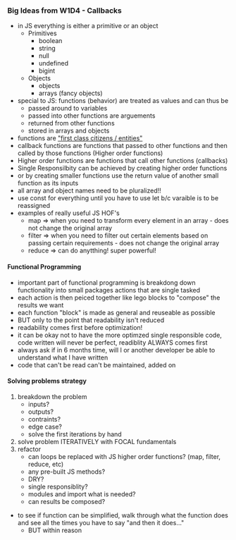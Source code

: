### Big Ideas from W1D4 - Callbacks

- in JS everything is either a primitive or an object
  - Primitives
    - boolean
    - string
    - null
    - undefined
    - bigint
  - Objects
    - objects
    - arrays (fancy objects)
- special to JS: functions (behavior) are treated as values and can thus be
  - passed around to variables
  - passed into other functions are arguements
  - returned from other functions
  - stored in arrays and objects
- functions are ["first class citizens / entities"](https://en.wikipedia.org/wiki/First-class_citizen)
- callback functions are functions that passed to other functions and then called by those functions (Higher order functions)
- Higher order functions are functions that call other functions (callbacks)
- Single Responsilbity can be achieved by creating higher order functions
- or by creating smaller functions use the return value of another small function as its inputs
- all array and object names need to be pluralized!!
- use const for everything until you have to use let b/c varaible is to be reassigned
- examples of really useful JS HOF's
  - map => when you need to transform every element in an array - does not change the original array
  - filter => when you need to filter out certain elements based on passing certain requirements - does not change the original array
  - reduce => can do anytthing! super powerful!

#### Functional Programming

- important part of functional programming is breakdong down functionality into small packages actions that are single tasked
- each action is then peiced together like lego blocks to "compose" the results we want
- each function "block" is made as general and reuseable as possible
- BUT only to the point that readability isn't reduced
- readability comes first before optimization!
- it can be okay not to have the more optimzed single responsible code, code written will never be perfect, readiblity ALWAYS comes first
- always ask if in 6 months time, will I or another developer be able to understand what I have written
- code that can't be read can't be maintained, added on

#### Solving problems strategy

1. breakdown the problem
   - inputs?
   - outputs?
   - contraints?
   - edge case?
   - solve the first iterations by hand
2. solve problem ITERATIVELY with FOCAL fundamentals
3. refactor
   - can loops be replaced with JS higher order functions? (map, filter, reduce, etc)
   - any pre-built JS methods?
   - DRY?
   - single responsiblity?
   - modules and import what is needed?
   - can results be composed?

- to see if function can be simplified, walk through what the function does and see all the times you have to say "and then it does..."
  - BUT within reason
